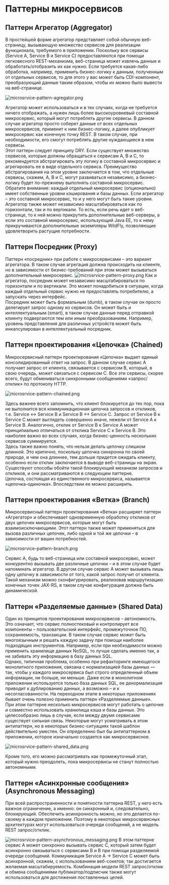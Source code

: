 # Паттерны микросервисов

## Паттерн Агрегатор (Aggregator)

В простейшей форме агрегатор представляет собой обычную веб-страницу, вызывающую
множество сервисов для реализации функционала, требуемого в приложении.
Поскольку все сервисы (Service A, Service B и Service C) предоставляются при
помощи легковесного REST-механизма, веб-страница может извлечь данные и
обработать/отобразить их как нужно. Если требуется какая-либо обработка,
например, применить бизнес-логику к данным, полученным от отдельных сервисов, то
для этого у вас может быть CDI-компонент, преобразующий данные таким образом,
чтобы их можно было вывести на веб-странице.

![microsrvice-pattern-agregator.png](img/microsrvice-pattern-agregator.png)

Агрегатор может использоваться и в тех случаях, когда не требуется ничего
отображать, а нужен лишь более высокоуровневый составной микросервис, который
могут потреблять другие сервисы. В данном случае агрегатор просто соберет данные
от всех отдельных микросервисов, применит к ним бизнес-логику, а далее
опубликует микросервис как конечную точку REST. В таком случае, при
необходимости, его смогут потреблять другие нуждающиеся в нем сервисы.     
Этот паттерн следует принципу DRY. Если существует множество сервисов, которые
должны обращаться к сервисам A, B и C, то рекомендуется абстрагировать эту
логику в составной микросервис и агрегировать ее в виде отдельного сервиса.
Преимущество абстрагирования на этом уровне заключается в том, что отдельные
сервисы, скажем, A, B и C, могут развиваться независимо, а бизнес-логику будет
по-прежнему выполнять составной микросервис.  
Обратите внимание: каждый отдельный микросервис (опционально) имеет собственные
уровни кэширования и базы данных. Если агрегатор – это составной микросервис, то
и у него могут быть такие уровни.  
Агрегатор также может независимо масштабироваться как по горизонтали, так и по
вертикали. То есть, если речь идет о веб-странице, то к ней можно прикрутить
дополнительные веб-серверы, а если это составной микросервис, использующий Java
EE, то к нему прикручиваются дополнительные экземпляры WildFly, позволяющие
удовлетворить растущие потребности.

## Паттерн Посредник (Proxy)

Паттерн «посредник» при работе с микросервисами – это вариант агрегатора. В
таком случае агрегация должна происходить на клиенте, но в зависимости от
бизнес-требований при этом может вызываться дополнительный микросервис.
![microsrvice-pattern-proxy.png](img/microsrvice-pattern-proxy.png)
Как и агрегатор, посредник может независимо масштабироваться по горизонтали и по
вертикали. Это может понадобиться в ситуации, когда каждый отдельный сервис
нужно не предоставлять потребителю, а запускать через интерфейс.  
Посредник может быть формальным (dumb), в таком случае он просто делегирует
запрос одному из сервисов. Он может быть и интеллектуальным (smart), в таком
случае данные перед отправкой клиенту подвергаются тем или иным преобразованиям.
Например, уровень представления для различных устройств может быть
инкапсулирован в интеллектуальный посредник.

## Паттерн проектирования «Цепочка» (Chained)

Микросервисный паттерн проектирования «Цепочка» выдает единый консолидированный
ответ на запрос. В данном случае сервис A получает запрос от клиента,
связывается с сервисом B, который, в свою очередь, может связаться с сервисом C.
Все эти сервисы, скорее всего, будут обмениваться синхронными сообщениями
«запрос/отклик» по протоколу HTTP.

![microsrvice-pattern-chained.png](img/microsrvice-pattern-chained.png)

Здесь важнее всего запомнить, что клиент блокируется до тех пор, пока не
выполнится вся коммуникационная цепочка запросов и откликов, т.е. Service <->
Service B и Service B <-> Service C. Запрос от Service B к Service C может
выглядеть совершенно иначе, нежели от Service A к Service B. Аналогично, отклик
от Service B к Service A может принципиально отличаться от отклика Service C к
Service B. Это наиболее важно во всех случаях, когда бизнес-ценность нескольких
сервисов суммируется.  
Здесь также важно понять, что нельзя делать цепочку слишком длинной. Это
критично, поскольку цепочка синхронна по своей природе, и чем она длиннее, тем
дольше придется ожидать клиенту, особенно если отклик заключается в выводе
веб-страницы на экран. Существуют способы обойти такой блокирующий механизм
запросов и откликов, и они рассматриваются в следующем паттерне.  
Цепочка, состоящая из единственного микросервиса, называется «цепочка-одиночка».
Впоследствии ее можно расширить.

## Паттерн проектирования «Ветка» (Branch)

Микросервисный паттерн проектирования «Ветка» расширяет паттерн «Агрегатор» и
обеспечивает одновременную обработку откликов от двух цепочек микросервисов,
которые могут быть взаимоисключающими. Этот паттерн также может применяться для
вызова различных цепочек, либо одной и той же цепочки – в зависимости от ваших
потребностей.

![microsrvice-pattern-branch.png](img/microsrvice-pattern-branch.png)

Сервис A, будь то веб-страница или составной микросервис, может конкурентно
вызывать две различные цепочки – и в этом случае будет напоминать агрегатор. В
другом случае сервис А может вызывать лишь одну цепочку в зависимости от того,
какой запрос получит от клиента.  
Такой механизм можно сконфигурировать, реализовав маршрутизацию конечных точек
JAX-RS, в таком случае конфигурация должна быть динамической.

## Паттерн «Разделяемые данные» (Shared Data)

Один из принципов проектирования микросервисов – автономность. Это означает, что
сервис полностековый и контролирует все компоненты – пользовательский интерфейс,
промежуточное ПО, сохраняемость, транзакции. В таком случае сервис может быть
многоязычным и решать каждую задачу при помощи наиболее подходящих инструментов.
Например, если при необходимости можно применить хранилище данных NoSQL, то
лучше сделать именно так, а не забивать эту информацию в базу данных SQL.  
Однако, типичная проблема, особенно при рефакторинге имеющегося монолитного
приложения, связана с нормализацией базы данных — так, чтобы у каждого
микросервиса был строго определенный объем информации, ни больше, ни меньше.
Даже если в монолитном приложении используется только база данных SQL, ее
денормализация приводит к дублированию данных, а возможно – и к
несогласованности. На переходном этапе в некоторых приложениях бывает очень
полезно применить паттерн «Разделяемые данные».  
При этом паттерне несколько микросервисов могут работать о цепочке и совместно
использовать хранилища кэша и базы данных. Это целесообразно лишь в случае, если
между двумя сервисами существует сильная связь. Некоторые могут усматривать в
этом антипаттерн, но в некоторых бизнес-ситуациях такой шаблон действительно
уместен. Он определенно был бы антипаттерном в приложении, которое изначально
создается как микросервисное.

![microsrvice-pattern-shared_data.png](img/microsrvice-pattern-shared_data.png)

Кроме того, его можно рассматривать как промежуточный этап, который нужно
преодолеть, пока микросервисы не станут полностью автономными.

## Паттерн «Асинхронные сообщения» (Asynchronous Messaging)

При всей распространенности и понятности паттерна REST, у него есть важное
ограничение, а именно: он синхронный и, следовательно, блокирующий. Обеспечить
асинхронность можно, но это делается по-своему в каждом приложении. Поэтому в
некоторых микросервисных архитектурах могут использоваться очереди сообщений, а
не модель REST запрос/отклик.

![microsrvice-pattern-asynchronous_messaging.png](img/microsrvice-pattern-asynchronous_messaging.png)
В этом паттерне сервис А может синхронно вызывать сервис C, который затем будет
асинхронно связываться с сервисами B и В при помощи разделяемой очереди
сообщений. Коммуникация Service A -> Service C может быть асинхронной, скажем, с
использованием веб-сокетов; так достигается желаемая масштабируемость.
Комбинация модели REST запрос/отклик и обмена сообщениями публикатор/подписчик
также могут использоваться для достижения поставленных целей.
